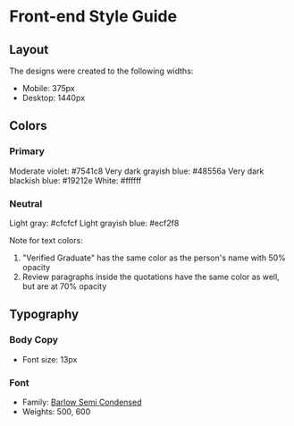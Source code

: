 # Front-end Style Guide

## Layout

The designs were created to the following widths:

- Mobile: 375px
- Desktop: 1440px

## Colors

### Primary

Moderate violet: #7541c8
Very dark grayish blue: #48556a
Very dark blackish blue: #19212e
White: #ffffff

### Neutral

Light gray:  #cfcfcf
Light grayish blue: #ecf2f8

Note for text colors:

1. "Verified Graduate" has the same color as the person's name with 50% opacity
2. Review paragraphs inside the quotations have the same color as well, but are at 70% opacity

## Typography

### Body Copy

- Font size: 13px

### Font

- Family: [Barlow Semi Condensed](https://fonts.google.com/specimen/Barlow+Semi+Condensed)
- Weights: 500, 600
